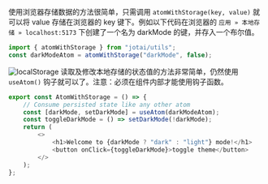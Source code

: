 使用浏览器存储数据的方法很简单，只需调用 `atomWithStorage(key, value)` 就可以将 value 存储在浏览器的 key 键下。例如以下代码在浏览器的 `应用 » 本地存储 » localhost:5173` 下创建了一个名为 darkMode 的键，并存入一个布尔值。

```js
import { atomWithStorage } from "jotai/utils";
const darkModeAtom = atomWithStorage("darkMode", false);
```

![localStorage](https://lib.zhaiduting.work.gd/uPic/localStorage.png)
读取及修改本地存储的状态值的方法非常简单，仍然使用 `useAtom()` 钩子就可以了。注意：必须在组件内部才能使用钩子函数。

```js
export const AtomWithStorage = () => {
	// Consume persisted state like any other atom
	const [darkMode, setDarkMode] = useAtom(darkModeAtom);
	const toggleDarkMode = () => setDarkMode(!darkMode);
	return (
		<>
			<h1>Welcome to {darkMode ? "dark" : "light"} mode!</h1>
			<button onClick={toggleDarkMode}>toggle theme</button>
		</>
	);
};
```
